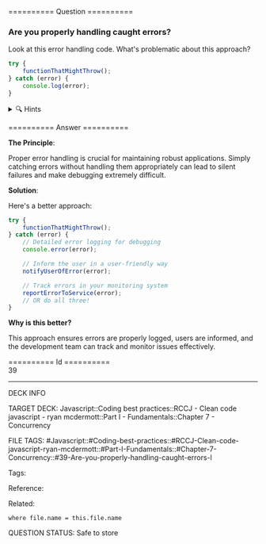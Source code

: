 ========== Question ==========  

### Are you properly handling caught errors?

Look at this error handling code. What's problematic about this approach?

```javascript
try {
    functionThatMightThrow();
} catch (error) {
    console.log(error);
}
```

<details><summary>🔍 Hints</summary>

Think about:

-   What happens to this error after it's logged?

-   How would you debug issues in production?

-   How would users know something went wrong?

-   What information are you capturing about the error?

</details>  

========== Answer ==========  

**The Principle**:

Proper error handling is crucial for maintaining robust applications. Simply catching errors without handling them appropriately can lead to silent failures and make debugging extremely difficult.

**Solution**:

Here's a better approach:

```javascript
try {
    functionThatMightThrow();
} catch (error) {
    // Detailed error logging for debugging
    console.error(error);

    // Inform the user in a user-friendly way
    notifyUserOfError(error);

    // Track errors in your monitoring system
    reportErrorToService(error);
    // OR do all three!
}
```

**Why is this better?**

This approach ensures errors are properly logged, users are informed, and the development team can track and monitor issues effectively.

========== Id ==========  
39

---

DECK INFO

TARGET DECK: Javascript::Coding best practices::RCCJ - Clean code javascript - ryan mcdermott::Part I - Fundamentals::Chapter 7 - Concurrency

FILE TAGS: #Javascript::#Coding-best-practices::#RCCJ-Clean-code-javascript-ryan-mcdermott::#Part-I-Fundamentals::#Chapter-7-Concurrency::#39-Are-you-properly-handling-caught-errors-l

Tags:

Reference:

Related:

```dataview
where file.name = this.file.name
```

QUESTION STATUS: Safe to store
